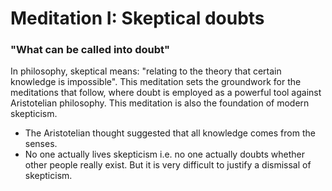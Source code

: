 # Meditation I: Skeptical doubts
### "What can be called into doubt" 

In philosophy, skeptical means: "relating to the theory that certain knowledge is impossible". This meditation sets the groundwork for the meditations that follow, where doubt is employed as a powerful tool against Aristotelian philosophy. This meditation is also the foundation of modern skepticism. 

- The Aristotelian thought suggested that all knowledge comes from the senses.
- No one actually lives skepticism i.e. no one actually doubts whether other people really exist. But it is very difficult to justify a dismissal of skepticism. 
